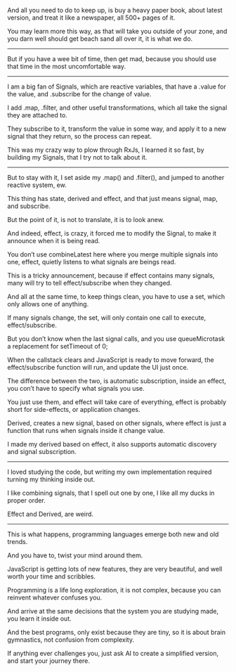 And all you need to do to keep up, is buy a heavy paper book, about latest version,
and treat it like a newspaper, all 500+ pages of it.

You may learn more this way, as that will take you outside of your zone,
and you darn well should get beach sand all over it, it is what we do.

---

But if you have a wee bit of time, then get mad,
because you should use that time in the most uncomfortable way.

---

I am a big fan of Signals, which are reactive variables,
that have a .value for the value, and .subscribe for the change of value.

I add .map, .filter, and other useful transformations,
which all take the signal they are attached to.

They subscribe to it, transform the value in some way,
and apply it to a new signal that they return, so the process can repeat.

This was my crazy way to plow through RxJs,
I learned it so fast, by building my Signals, that I try not to talk about it.

---

But to stay with it, I set aside my .map() and .filter(),
and jumped to another reactive system, ew.

This thing has state, derived and effect,
and that just means signal, map, and subscribe.

But the point of it, is not to translate,
it is to look anew.

And indeed, effect, is crazy, it forced me to modify the Signal,
to make it announce when it is being read.

You don’t use combineLatest here where you merge multiple signals into one,
effect, quietly listens to what signals are beings read.

This is a tricky announcement, because if effect contains many signals,
many will try to tell effect/subscribe when they changed.

And all at the same time, to keep things clean, you have to use a set,
which only allows one of anything.

If many signals change, the set, will only contain one call to execute,
effect/subscribe.

But you don’t know when the last signal calls,
and you use queueMicrotask a replacement for setTimeout of 0;

When the callstack clears and JavaScript is ready to move forward,
the effect/subscribe function will run, and update the UI just once.

The difference between the two, is automatic subscription,
inside an effect, you con’t have to specify what signals you use.

You just use them, and effect will take care of everything,
effect is probably short for side-effects, or application changes.

Derived, creates a new signal, based on other signals,
where effect is just a function that runs when signals inside it change value.

I made my derived based on effect,
it also supports automatic discovery and signal subscription.

---

I loved studying the code,
but writing my own implementation required turning my thinking inside out.

I like combining signals, that I spell out one by one,
I like all my ducks in proper order.

Effect and Derived,
are weird.

---

This is what happens,
programming languages emerge both new and old trends.

And you have to,
twist your mind around them.

JavaScript is getting lots of new features,
they are very beautiful, and well worth your time and scribbles.

Programming is a life long exploration,
it is not complex, because you can reinvent whatever confuses you.

And arrive at the same decisions that the system you are studying made,
you learn it inside out.

And the best programs, only exist because they are tiny,
so it is about brain gymnastics, not confusion from complexity.

If anything ever challenges you, just ask AI to create a simplified version,
and start your journey there.
